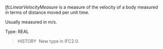 _IfcLinearVelocityMeasure_ is a measure of the velocity of a body measured in terms of distance moved per unit time.

Usually measured in m/s.

Type: REAL

> HISTORY&nbsp; New type in IFC2.0.
